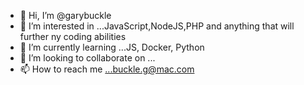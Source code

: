 - 👋 Hi, I’m @garybuckle
- 👀 I’m interested in ...JavaScript,NodeJS,PHP and anything that will further ny coding abilities
- 🌱 I’m currently learning ...JS, Docker, Python 
- 💞️ I’m looking to collaborate on ...
- 📫 How to reach me ...buckle.g@mac.com

<!---
garybuckle/garybuckle is a ✨ special ✨ repository because its `README.md` (this file) appears on your GitHub profile.
You can click the Preview link to take a look at your changes.
--->
